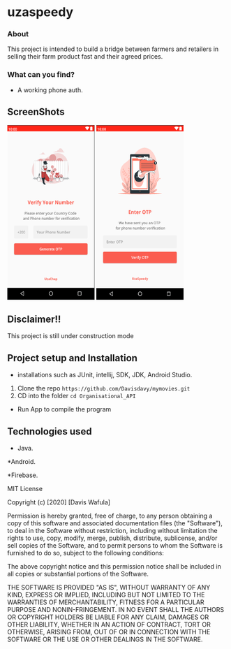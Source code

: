 # uzaspeedy
### About
 This project is intended to build a bridge between farmers and retailers in selling their farm product fast and their agreed prices.

### What can you find?
 - A working phone auth.

## ScreenShots
<img src="./app/src/main/res/drawable/login.png" width="200" height="400">                             <img src="./app/src/main/res/drawable/otp.png" width="200" height="400">

## Disclaimer!!
This project is still under construction mode

## Project setup and Installation
* installations such as JUnit, intellij, SDK, JDK, Android Studio.

1. Clone the repo `https://github.com/Davisdavy/mymovies.git`
2. CD into the folder `cd Organisational_API`

* Run App to compile the program

## Technologies used
* Java.

*Android.

*Firebase.

MIT License

Copyright (c) [2020] [Davis Wafula]

Permission is hereby granted, free of charge, to any person obtaining a copy
of this software and associated documentation files (the "Software"), to deal
in the Software without restriction, including without limitation the rights
to use, copy, modify, merge, publish, distribute, sublicense, and/or sell
copies of the Software, and to permit persons to whom the Software is
furnished to do so, subject to the following conditions:

The above copyright notice and this permission notice shall be included in all
copies or substantial portions of the Software.

THE SOFTWARE IS PROVIDED "AS IS", WITHOUT WARRANTY OF ANY KIND, EXPRESS OR
IMPLIED, INCLUDING BUT NOT LIMITED TO THE WARRANTIES OF MERCHANTABILITY,
FITNESS FOR A PARTICULAR PURPOSE AND NONIN-FRINGEMENT. IN NO EVENT SHALL THE
AUTHORS OR COPYRIGHT HOLDERS BE LIABLE FOR ANY CLAIM, DAMAGES OR OTHER
LIABILITY, WHETHER IN AN ACTION OF CONTRACT, TORT OR OTHERWISE, ARISING FROM,
OUT OF OR IN CONNECTION WITH THE SOFTWARE OR THE USE OR OTHER DEALINGS IN THE
SOFTWARE.
